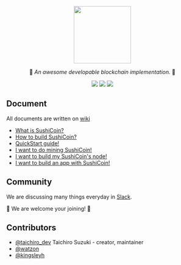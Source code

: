 <p align="center">
  <img src="https://raw.githubusercontent.com/SushiCoinHQ/SushiCoin/master/imgs/sushicoin.png" width="150" height="150" />
</p1>

<p align="center">🍣 <i>An awesome developable blockchain implementation.</i> 🍣</p>

<p align="center"><a href="https://travis-ci.org/SushiCoinHQ/SushiCoin"><img src="https://travis-ci.org/SushiCoinHQ/SushiCoin.svg?branch=master"></a>  <a href="https://goo.gl/64aVeY"><img src="https://img.shields.io/badge/slack-join-orange.svg"></a>  <a href="https://github.com/SushiCoinHQ/SushiCoin/wiki"><img src="https://img.shields.io/badge/document-wiki-yellow.svg"></a></p>

## Document

All documents are written on [wiki](https://github.com/SushiCoinHQ/SushiCoin/wiki)

* [What is SushiCoin?](https://github.com/SushiCoinHQ/SushiCoin/wiki/What-is-SushiCoin%3F)
* [How to build SushiCoin?](https://github.com/SushiCoinHQ/SushiCoin/wiki/How-to-build-SushiCoin%3F)
* [QuickStart guide!](https://github.com/SushiCoinHQ/SushiCoin/wiki/SushiCoin-QuickStart)
* [I want to do mining SushiCoin!](https://github.com/SushiCoinHQ/SushiCoin/wiki/Mining-SushiCoin)
* [I want to build my SushiCoin's node!](https://github.com/SushiCoinHQ/SushiCoin/wiki/Build-SushiCoin's-node)
* [I want to build an app with SushiCoin!](https://github.com/SushiCoinHQ/SushiCoin/wiki/SushiCoin's-API)

## Community

We are discussing many things everyday in [Slack](https://goo.gl/64aVeY).

🍣 We are welcome your joining! 🍣

## Contributors
- [@taichiro_dev](https://github.com/tbrand) Taichiro Suzuki - creator, maintainer
- [@watzon](https://github.com/watzon)
- [@kingsleyh](https://github.com/kingsleyh)
